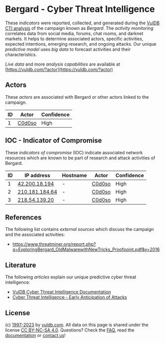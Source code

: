 # Bergard - Cyber Threat Intelligence

These _indicators_ were reported, collected, and generated during the [VulDB CTI analysis](https://vuldb.com/?kb.cti) of the campaign known as _Bergard_. The _activity monitoring_ correlates data from social media, forums, chat rooms, and darknet markets. It helps to determine associated actors, specific activities, expected intentions, emerging research, and ongoing attacks. Our unique _predictive model_ uses _big data_ to forecast activities and their characteristics.

_Live data_ and more _analysis capabilities_ are available at [https://vuldb.com/?actor](https://vuldb.com/?actor)

## Actors

These _actors_ are associated with Bergard or other actors linked to the campaign.

ID | Actor | Confidence
-- | ----- | ----------
1 | [C0d0so](https://vuldb.com/?actor.c0d0so) | High

## IOC - Indicator of Compromise

These _indicators of compromise_ (IOC) indicate associated network resources which are known to be part of research and attack activities of Bergard.

ID | IP address | Hostname | Actor | Confidence
-- | ---------- | -------- | ----- | ----------
1 | [42.200.18.194](https://vuldb.com/?ip.42.200.18.194) | - | [C0d0so](https://vuldb.com/?actor.c0d0so) | High
2 | [210.181.184.64](https://vuldb.com/?ip.210.181.184.64) | - | [C0d0so](https://vuldb.com/?actor.c0d0so) | High
3 | [218.54.139.20](https://vuldb.com/?ip.218.54.139.20) | - | [C0d0so](https://vuldb.com/?actor.c0d0so) | High

## References

The following list contains _external sources_ which discuss the campaign and the associated activities:

* https://www.threatminer.org/report.php?q=ExploringBergard_OldMalwarewithNewTricks_Proofpoint.pdf&y=2016

## Literature

The following _articles_ explain our unique predictive cyber threat intelligence:

* [VulDB Cyber Threat Intelligence Documentation](https://vuldb.com/?kb.cti)
* [Cyber Threat Intelligence - Early Anticipation of Attacks](https://www.scip.ch/en/?labs.20201022)

## License

(c) [1997-2023](https://vuldb.com/?kb.changelog) by [vuldb.com](https://vuldb.com/?kb.about). All data on this page is shared under the license [CC BY-NC-SA 4.0](https://creativecommons.org/licenses/by-nc-sa/4.0/). Questions? Check the [FAQ](https://vuldb.com/?kb.faq), read the [documentation](https://vuldb.com/?kb) or [contact us](https://vuldb.com/?contact)!
